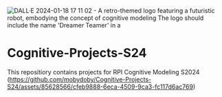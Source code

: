 ![DALL·E 2024-01-18 17 11 02 - A retro-themed logo featuring a futuristic robot, embodying the concept of cognitive modeling  The logo should include the name 'Dreamer Teamer' in a ](https://github.com/mobydoby/Cognitive-Projects-S24/assets/85628566/9114766f-55f4-4c1b-b32c-b34d9c4b616e)
# Cognitive-Projects-S24
This repositiory contains projects for RPI Cognitive Modeling S2024
(https://github.com/mobydoby/Cognitive-Projects-S24/assets/85628566/cfeb9888-6eca-4509-9ca3-fc117d6ac769)

